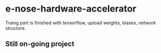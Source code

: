 # e-nose-hardware-accelerator

Traing part is finished with tensorflow, upload weights, biases, network structure.

## Still on-going project

